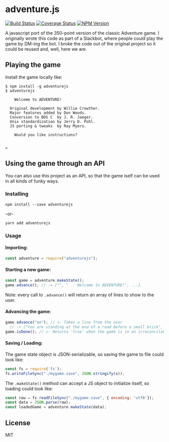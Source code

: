 # adventure.js

[![Build Status](https://travis-ci.com/raydog/adventure.js.svg?branch=master)](https://travis-ci.com/raydog/adventure.js) [![Coverage Status](https://coveralls.io/repos/github/raydog/adventure.js/badge.svg?branch=master)](https://coveralls.io/github/raydog/adventure.js?branch=master) [![NPM Version](https://img.shields.io/npm/v/adventurejs.svg)](https://www.npmjs.com/package/adventurejs)

A javascript port of the 350-point version of the classic Adventure game. I originally wrote this code as part of a Slackbot, where people could play the game by DM-ing the bot. I broke the code out of the original project so it could be reused and, well, here we are.

## Playing the game

Install the game locally like:

```
$ npm install -g adventurejs
$ adventurejs

    Welcome to ADVENTURE!

  Original development by Willie Crowther.
  Major features added by Don Woods.
  Conversion to BDS C  by J. R. Jaeger.
  Unix standardization by Jerry D. Pohl.
  JS porting & tweaks  by Ray Myers.

    Would you like instructions?


>
```

## Using the game through an API

You can also use this project as an API, so that the game iself can be used in all kinds of funky ways.

### Installing
`npm install --save adventurejs`

-or-

`yarn add adventurejs`

### Usage

#### Importing:
```javascript
const adventure = require("adventurejs");
```

#### Starting a new game:
```javascript
const game = adventure.makeState();
game.advance(); // -> ["", "    Welcome to ADVENTURE!", ...]
```

Note: every call to `.advance()` will return an array of lines to show to the user.

#### Advancing the game:
```javascript
game.advance("no"); // <- Takes a line from the user
  // -> ["You are standing at the end of a road before a small brick", ...]
game.isDone(); // <- Returns 'true' when the game is in an irreconcilable game-over state.
```

#### Saving / Loading:

The game state object is JSON-serializable, so saving the game to file could look like:
```javascript
const fs = require('fs');
fs.writeFileSync("./mygame.save", JSON.stringify(s));
```

The `.makeState()` method can accept a JS object to initialize itself, so loading could look like:

```javascript
const raw = fs.readFileSync("./mygame.save", { encoding: 'utf8'});
const data = JSON.parse(raw);
const loadedGame = adventure.makeState(data);
```

## License
MIT
